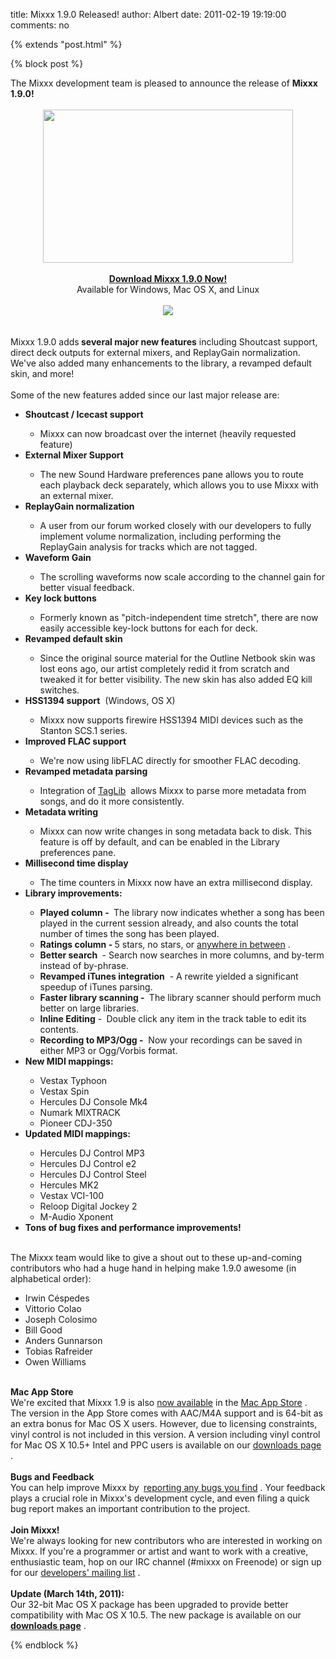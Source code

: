title: Mixxx 1.9.0 Released!
author: Albert
date: 2011-02-19 19:19:00
comments: no

{% extends "post.html" %}

{% block post %}

<div style="margin-bottom: 0px; margin-left: 0px; margin-right: 0px; margin-top: 0px;">The Mixxx development team is pleased to announce the release of&nbsp;<b>Mixxx 1.9.0!</b>
</div>
<div style="margin-bottom: 0px; margin-left: 0px; margin-right: 0px; margin-top: 0px;"><br />
</div>
<div class="separator" style="clear: both; margin-bottom: 0px; margin-left: 0px; margin-right: 0px; margin-top: 0px; text-align: center;"><a href="{% static '/static/images/news/Picture-12.png' %}" imageanchor="1" style="margin-left: 1em; margin-right: 1em;"><img border="0" src="{% static '/static/images/news/Picture-12.png' %}" height="245" style="cursor: move;" width="400" />
</a>
</div>
<div class="separator" style="clear: both; margin-bottom: 0px; margin-left: 0px; margin-right: 0px; margin-top: 0px; text-align: center;"><br />
</div>
<div class="separator" style="clear: both; margin-bottom: 0px; margin-left: 0px; margin-right: 0px; margin-top: 0px; text-align: center;"><b><a href="http://www.mixxx.org/download/">Download Mixxx 1.9.0 Now!</a>
</b>
</div>
<div class="separator" style="clear: both; margin-bottom: 0px; margin-left: 0px; margin-right: 0px; margin-top: 0px; text-align: center;">Available for Windows, Mac OS X, and Linux</div>
<div class="separator" style="clear: both; margin-bottom: 0px; margin-left: 0px; margin-right: 0px; margin-top: 0px; text-align: center;"><br />
</div>
<div class="separator" style="clear: both; text-align: center;"><a href="http://itunes.apple.com/us/app/mixxx/id413756578?mt=12&amp;ls=1" imageanchor="1" style="margin-left: 1em; margin-right: 1em;"><img border="0" src="{% static '/static/images/news/available-on-mac-app-store-mixxxblog.png' %}" />
</a>
</div>
<div class="separator" style="clear: both; text-align: center;"><br />
</div>
<div class="separator" style="clear: both; margin-bottom: 0px; margin-left: 0px; margin-right: 0px; margin-top: 0px; text-align: center;"><br />
</div>
<div style="margin-bottom: 0px; margin-left: 0px; margin-right: 0px; margin-top: 0px;">Mixxx 1.9.0 adds<b> several major new features</b>
 including Shoutcast support, direct deck outputs for external mixers, and ReplayGain normalization. We've also added many enhancements to the library, a revamped default skin, and more!&nbsp;</div>
<div><div style="margin-bottom: 0px; margin-left: 0px; margin-right: 0px; margin-top: 0px;"><br />
</div>
<div style="margin-bottom: 0px; margin-left: 0px; margin-right: 0px; margin-top: 0px;">Some of the new features added since our last major release are:</div>
<ul><li><b>Shoutcast / Icecast support</b>
</li>
<ul><li>Mixxx can now broadcast over the internet (heavily requested feature)</li>
</ul>
<li><b>External Mixer Support</b>
</li>
<ul><li>The new Sound Hardware preferences pane allows you to route each playback deck separately, which allows you to use Mixxx with an external mixer.</li>
</ul>
<li><b>ReplayGain normalization</b>
</li>
<ul><li>A user from our forum worked closely with our developers to fully implement volume normalization, including performing the ReplayGain analysis for tracks which are not tagged.</li>
</ul>
<li><b>Waveform Gain</b>
</li>
<ul><li>The scrolling waveforms now scale according to the channel gain for better visual feedback.</li>
</ul>
<li><b>Key lock buttons</b>
</li>
<ul><li>Formerly known as "pitch-independent time stretch", there are now easily accessible key-lock buttons for each for deck.</li>
</ul>
<li><b>Revamped default skin</b>
</li>
<ul><li>Since the original source material for the Outline Netbook skin was lost eons ago, our artist completely redid it from scratch and tweaked it for better visibility. The new skin has also added EQ kill switches.</li>
</ul>
<li><b>HSS1394 support</b>
&nbsp;(Windows, OS X)</li>
<ul><li>Mixxx now supports firewire HSS1394 MIDI devices such as the Stanton SCS.1 series.</li>
</ul>
<li><b>Improved FLAC support</b>
</li>
<ul><li>We're now using libFLAC directly for smoother FLAC decoding.</li>
</ul>
<li><b>Revamped metadata parsing</b>
</li>
<ul><li>Integration of&nbsp;<a href="http://developer.kde.org/~wheeler/taglib.html">TagLib</a>
&nbsp;allows Mixxx to parse more metadata from songs, and do it more consistently.</li>
</ul>
<li><b>Metadata writing</b>
</li>
<ul><li>Mixxx can now write changes in song metadata back to disk. This feature is off by default, and can be enabled in the Library preferences pane.</li>
</ul>
<li><b>Millisecond time display</b>
</li>
<ul><li>The time counters in Mixxx now have an extra millisecond display.</li>
</ul>
<li><b>Library improvements:</b>
</li>
<ul><li><b>Played column -&nbsp;</b>
The library now indicates whether a song has been played in the current session already, and also counts the total number of times the song has been played.</li>
<li><b>Ratings column - </b>
5&nbsp;stars, no stars, or&nbsp;<a href="http://www.mail-archive.com/mixxx-devel@lists.sourceforge.net/msg03273.html">anywhere in between</a>
.</li>
<li><b>Better search&nbsp;</b>
- Search now searches in more columns, and by-term instead of by-phrase.</li>
<li><b>Revamped iTunes integration</b>
&nbsp;- A rewrite yielded a significant speedup of iTunes parsing.</li>
<li><b>Faster library scanning -&nbsp;</b>
The library scanner should perform much better on large libraries.</li>
<li><b>Inline Editing</b>
 -<b>&nbsp;</b>
Double click any item in the track table to edit its contents.</li>
<li><b>Recording to MP3/Ogg -</b>
&nbsp;Now your recordings can be saved in either MP3 or Ogg/Vorbis format.</li>
</ul>
<li><b>New MIDI mappings:</b>
</li>
<ul><li>Vestax Typhoon</li>
<li>Vestax&nbsp;Spin</li>
<li>Hercules DJ Console Mk4</li>
<li>Numark MIXTRACK</li>
<li>Pioneer CDJ-350</li>
</ul>
<li><b>Updated MIDI mappings:</b>
</li>
<ul><li>Hercules DJ Control MP3</li>
<li>Hercules DJ Control e2</li>
<li>Hercules DJ Control Steel</li>
<li>Hercules MK2</li>
<li>Vestax VCI-100</li>
<li>Reloop Digital Jockey 2</li>
<li>M-Audio Xponent</li>
</ul>
<li><b>Tons of bug fixes and performance improvements!</b>
</li>
</ul>
<div><div style="margin-bottom: 0px; margin-left: 0px; margin-right: 0px; margin-top: 0px;"><br />
</div>
</div>
<div><div style="margin-bottom: 0px; margin-left: 0px; margin-right: 0px; margin-top: 0px;">The Mixxx team would like to give a shout out to these up-and-coming contributors who had a huge hand in helping make 1.9.0 awesome (in alphabetical order):</div>
</div>
<div><ul><li>Irwin Céspedes</li>
<li>Vittorio Colao</li>
<li>Joseph Colosimo</li>
<li>Bill Good</li>
<li>Anders Gunnarson</li>
<li>Tobias Rafreider</li>
<li>Owen Williams</li>
</ul>
</div>
<div><div><div><div class="separator" style="clear: both; margin-bottom: 0px; margin-left: 0px; margin-right: 0px; margin-top: 0px; text-align: left;"><br />
</div>
<div class="separator" style="clear: both; margin-bottom: 0px; margin-left: 0px; margin-right: 0px; margin-top: 0px; text-align: left;"><b>Mac App Store</b>
</div>
<div class="separator" style="clear: both; margin-bottom: 0px; margin-left: 0px; margin-right: 0px; margin-top: 0px; text-align: left;">We're excited that Mixxx 1.9 is also <a href="{% url '/news/2011-02-20-mixxx-19-now-available-in-mac-app-store.html' %}">now available</a>
 in the <a href="http://itunes.apple.com/us/app/mixxx/id413756578?mt=12&amp;ls=1">Mac App Store</a>
. The version in the App Store comes with AAC/M4A support and is 64-bit as an extra bonus for Mac OS X users. However, due to licensing constraints, vinyl control is not included in this version. A version including vinyl control for Mac OS X 10.5+ Intel and PPC users is available on our <a href="http://www.mixxx.org/download.php">downloads page</a>
.</div>
<div class="separator" style="clear: both; margin-bottom: 0px; margin-left: 0px; margin-right: 0px; margin-top: 0px; text-align: left;"><br />
</div>
</div>
</div>
</div>
<div><div style="margin-bottom: 0px; margin-left: 0px; margin-right: 0px; margin-top: 0px;"><b></b>
</div>
<div style="margin-bottom: 0px; margin-left: 0px; margin-right: 0px; margin-top: 0px;"><b>Bugs and Feedback</b>
</div>
</div>
<div><div style="margin-bottom: 0px; margin-left: 0px; margin-right: 0px; margin-top: 0px;"><b><span class="Apple-style-span" style="font-weight: normal;"><b><span class="Apple-style-span" style="font-weight: normal;">You can help improve Mixxx by&nbsp;</span>
<span class="Apple-style-span" style="font-weight: normal;"><a href="https://bugs.launchpad.net/mixxx/+filebug">reporting any bugs you find</a>
</span>
<span class="Apple-style-span" style="font-weight: normal;">. Your feedback plays a crucial role in Mixxx's development cycle, and even filing a quick bug report makes an important contribution to the project.</span>
</b>
</span>
</b>
</div>
</div>
<div><div style="margin-bottom: 0px; margin-left: 0px; margin-right: 0px; margin-top: 0px;"><b><span class="Apple-style-span" style="font-weight: normal;"><br />
</span>
</b>
</div>
</div>
<div style="margin-bottom: 0px; margin-left: 0px; margin-right: 0px; margin-top: 0px;"><b>Join Mixxx!</b>
</div>
<div><div style="margin-bottom: 0px; margin-left: 0px; margin-right: 0px; margin-top: 0px;">We're always looking for new contributors who are interested in working on Mixxx. If you're a programmer or artist and want to work with a creative, enthusiastic team, hop on our IRC channel (#mixxx on Freenode) or sign up for our&nbsp;<a href="https://lists.sourceforge.net/lists/listinfo/mixxx-devel">developers' mailing list</a>
.</div>
</div>
<div style="margin-bottom: 0px; margin-left: 0px; margin-right: 0px; margin-top: 0px;"><br />
<b>Update (March 14th, 2011):</b>
<br />
Our 32-bit Mac OS X package has been upgraded to provide better compatibility with Mac OS X 10.5. The new package is available on our <a href="http://www.mixxx.org/download.php" style="font-weight: bold;">downloads page</a>
.</div>
</div>


{% endblock %}
